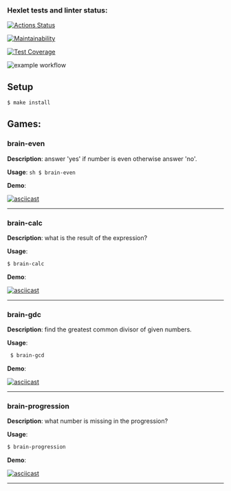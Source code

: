 ### Hexlet tests and linter status:

[![Actions Status](https://github.com/Ereburg/frontend-project-lvl1/workflows/hexlet-check/badge.svg)](https://github.com/Ereburg/frontend-project-lvl1/actions)

[![Maintainability](https://api.codeclimate.com/v1/badges/a99a88d28ad37a79dbf6/maintainability)](https://codeclimate.com/github/codeclimate/codeclimate/maintainability)

[![Test Coverage](https://api.codeclimate.com/v1/badges/a99a88d28ad37a79dbf6/test_coverage)](https://codeclimate.com/github/codeclimate/codeclimate/test_coverage)

![example workflow](https://github.com/ereburg/frontend-project-lvl1/actions/workflows/linting.yml/badge.svg)

## Setup

```sh
$ make install
```

## Games:

### brain-even

**Description**: answer 'yes' if number is even otherwise answer 'no'.

**Usage**: ```sh $ brain-even ```

**Demo**:

[![asciicast](https://asciinema.org/a/WUTyZIPpsFAb2lifYuVICeVW0.svg)](https://asciinema.org/a/WUTyZIPpsFAb2lifYuVICeVW0)

---

### brain-calc

**Description**: what is the result of the expression?

**Usage**:

```sh 
$ brain-calc 
```

**Demo**:

[![asciicast](https://asciinema.org/a/9S6B1NtS0wD6wfyUlHtfQswlH.svg)](https://asciinema.org/a/9S6B1NtS0wD6wfyUlHtfQswlH)

---

### brain-gdc

**Description**: find the greatest common divisor of given numbers.

**Usage**:

```sh
 $ brain-gcd 
 ```

**Demo**:

[![asciicast](https://asciinema.org/a/fnjMNAcsFybxq8xJmT2KtYP7l.svg)](https://asciinema.org/a/fnjMNAcsFybxq8xJmT2KtYP7l)

---

### brain-progression

**Description**: what number is missing in the progression?

**Usage**:

```sh 
$ brain-progression 
```

**Demo**:

[![asciicast](https://asciinema.org/a/PRFj2YBUq89krqk6A74Ci9Ltv.svg)](https://asciinema.org/a/PRFj2YBUq89krqk6A74Ci9Ltv)

---

